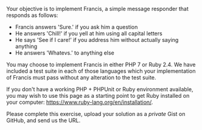 Your objective is to implement Francis, a simple message responder that responds as follows:                                                                                                                                              
* Francis answers 'Sure.' if you ask him a question
* He answers 'Chill!' if you yell at him using all capital letters
* He says 'See if I care!' if you address him without actually saying anything
* He answers 'Whatevs.' to anything else

You may choose to implement Francis in either PHP 7 or Ruby 2.4. We have included a test suite in each of those languages which your implementation of Francis must pass without any alteration to the test suite.

If you don't have a working PHP + PHPUnit or Ruby environment available, you may wish to use this page as a starting point to get Ruby installed on your computer: https://www.ruby-lang.org/en/installation/.

Please complete this exercise, upload your solution as a *private* Gist on GitHub, and send us the URL.
